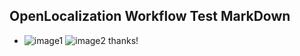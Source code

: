 ## OpenLocalization Workflow Test MarkDown
* ![image1](.\67b1ea03-b3a3-4944-b4bd-4b1675aa828e.PNG)   ![image2](.\f65b38fa-fa69-4f57-bf80-395e5c582382.png) 
thanks!